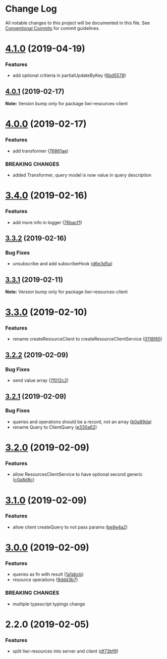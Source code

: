 # Change Log

All notable changes to this project will be documented in this file.
See [Conventional Commits](https://conventionalcommits.org) for commit guidelines.

# [4.1.0](https://github.com/liwijs/liwi/compare/liwi-resources-client@4.0.1...liwi-resources-client@4.1.0) (2019-04-19)


### Features

* add optional critieria in partialUpdateByKey ([6bd5578](https://github.com/liwijs/liwi/commit/6bd5578))





## [4.0.1](https://github.com/liwijs/liwi/compare/liwi-resources-client@4.0.0...liwi-resources-client@4.0.1) (2019-02-17)

**Note:** Version bump only for package liwi-resources-client





# [4.0.0](https://github.com/liwijs/liwi/compare/liwi-resources-client@3.4.0...liwi-resources-client@4.0.0) (2019-02-17)


### Features

* add transformer ([76861ae](https://github.com/liwijs/liwi/commit/76861ae))


### BREAKING CHANGES

* added Transformer, query model is now value in query description





# [3.4.0](https://github.com/liwijs/liwi/compare/liwi-resources-client@3.3.2...liwi-resources-client@3.4.0) (2019-02-16)


### Features

* add more info in logger ([76bacf1](https://github.com/liwijs/liwi/commit/76bacf1))





## [3.3.2](https://github.com/liwijs/liwi/compare/liwi-resources-client@3.3.1...liwi-resources-client@3.3.2) (2019-02-16)


### Bug Fixes

* unsubscribe and add subscribeHook ([d6e3d5a](https://github.com/liwijs/liwi/commit/d6e3d5a))





## [3.3.1](https://github.com/liwijs/liwi/compare/liwi-resources-client@3.3.0...liwi-resources-client@3.3.1) (2019-02-11)

**Note:** Version bump only for package liwi-resources-client





# [3.3.0](https://github.com/liwijs/liwi/compare/liwi-resources-client@3.2.2...liwi-resources-client@3.3.0) (2019-02-10)


### Features

* rename createResourceClient to createResourceClientService ([0118f85](https://github.com/liwijs/liwi/commit/0118f85))





## [3.2.2](https://github.com/liwijs/liwi/compare/liwi-resources-client@3.2.1...liwi-resources-client@3.2.2) (2019-02-09)


### Bug Fixes

* send value array ([7f012c2](https://github.com/liwijs/liwi/commit/7f012c2))





## [3.2.1](https://github.com/liwijs/liwi/compare/liwi-resources-client@3.2.0...liwi-resources-client@3.2.1) (2019-02-09)


### Bug Fixes

* queries and operations should be a record, not an array ([b0a89da](https://github.com/liwijs/liwi/commit/b0a89da))
* rename Query to ClientQuery ([e330a62](https://github.com/liwijs/liwi/commit/e330a62))





# [3.2.0](https://github.com/liwijs/liwi/compare/liwi-resources-client@3.1.0...liwi-resources-client@3.2.0) (2019-02-09)


### Features

* allow ResourcesClientService to have optional second generic ([c0a8d8c](https://github.com/liwijs/liwi/commit/c0a8d8c))





# [3.1.0](https://github.com/liwijs/liwi/compare/liwi-resources-client@3.0.0...liwi-resources-client@3.1.0) (2019-02-09)


### Features

* allow client createQuery to not pass params ([be9e4a2](https://github.com/liwijs/liwi/commit/be9e4a2))





# [3.0.0](https://github.com/liwijs/liwi/compare/liwi-resources-client@2.2.0...liwi-resources-client@3.0.0) (2019-02-09)


### Features

* queries as fn with result ([1a1abcb](https://github.com/liwijs/liwi/commit/1a1abcb))
* resource operations ([9ddd3b7](https://github.com/liwijs/liwi/commit/9ddd3b7))


### BREAKING CHANGES

* multiple typescript typings change





# 2.2.0 (2019-02-05)


### Features

* split liwi-resources into server and client ([df73bf9](https://github.com/liwijs/liwi/commit/df73bf9))
